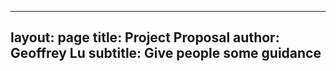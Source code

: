 
---
layout: page
title: Project Proposal
author: Geoffrey Lu
subtitle: Give people some guidance
---
